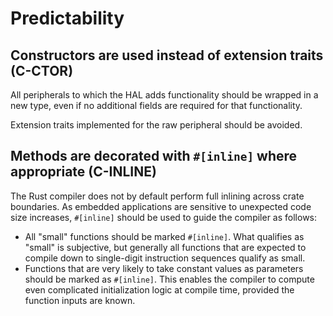 # Predictability

<a id="c-ctor"></a>
## Constructors are used instead of extension traits (C-CTOR)

All peripherals to which the HAL adds functionality should be wrapped in a new type, even if no additional fields are required for that functionality.

Extension traits implemented for the raw peripheral should be avoided.

<a id="c-inline"></a>
## Methods are decorated with `#[inline]` where appropriate (C-INLINE)

The Rust compiler does not by default perform full inlining across crate boundaries. As embedded applications are sensitive to unexpected code size increases, `#[inline]` should be used to guide the compiler as follows:

* All "small" functions should be marked `#[inline]`. What qualifies as "small" is subjective, but generally all functions that are expected to compile down to single-digit instruction sequences qualify as small.
* Functions that are very likely to take constant values as parameters should be marked as `#[inline]`. This enables the compiler to compute even complicated initialization logic at compile time, provided the function inputs are known.
